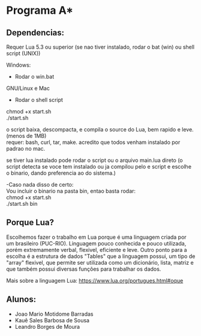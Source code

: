 # Programa A*

## Dependencias:

Requer Lua 5.3 ou superior
(se nao tiver instalado, rodar o bat (win) ou shell script (UNIX))

Windows:
- Rodar o win.bat

GNU/Linux e Mac
- Rodar o shell script

chmod +x start.sh \
./start.sh

o script baixa, descompacta, e compila o source do Lua,  bem rapido e leve. (menos de 1MB) \
requer: bash, curl, tar, make. acredito que todos venham instalado por padrao no mac.

se tiver lua instalado pode rodar o script ou o arquivo main.lua direto (o script detecta se voce tem instalado ou ja compilou pelo e script e escolhe o binario, dando preferencia ao do sistema.)

-Caso nada disso de certo: \
Vou incluir o binario na pasta bin, entao basta rodar: \
chmod +x start.sh \
./start.sh bin

## Porque Lua?

Escolhemos fazer o trabalho em Lua porque é uma linguagem criada por um brasileiro (PUC-RIO).
Linguagem pouco conhecida e pouco utilizada, porém extremamente verbal, flexivel, eficiente e leve.
Outro ponto para a escolha é a estrutura de dados "Tables" que a linguagem possui, um tipo de "array" flexivel, que permite ser utilizada como
um dicionário, lista, matriz e que também possui diversas funções para trabalhar os dados.

Mais sobre a linguagem Lua: https://www.lua.org/portugues.html#oque

## Alunos:

- Joao Mario Motidome Barradas
- Kauê Sales Barbosa de Sousa
- Leandro Borges de Moura
